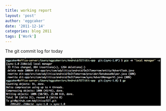 ```yaml
---
title: working report 
layout: 'post'
author: 'eggcaker'
date: '2011-12-14'
categories: blog 2011
tags: ['Work']
---
```



The git commit log for today

![work-report](/assets/articles/2011/12/work-report.png)
